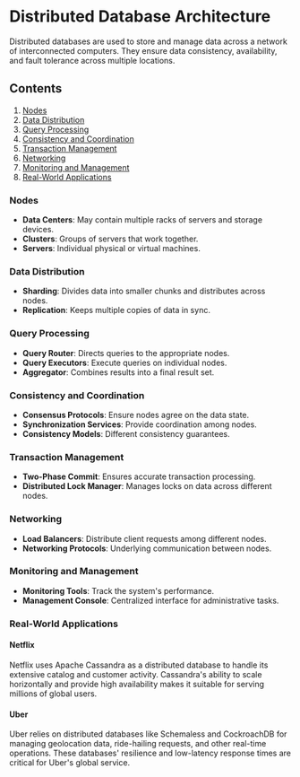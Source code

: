 # Distributed Database Architecture

Distributed databases are used to store and manage data across a network of interconnected computers. They ensure data consistency, availability, and fault tolerance across multiple locations.

## Contents
1. [Nodes](#nodes)
2. [Data Distribution](#data-distribution)
3. [Query Processing](#query-processing)
4. [Consistency and Coordination](#consistency-and-coordination)
5. [Transaction Management](#transaction-management)
6. [Networking](#networking)
7. [Monitoring and Management](#monitoring-and-management)
8. [Real-World Applications](#real-world-applications)

### Nodes
- **Data Centers**: May contain multiple racks of servers and storage devices.
- **Clusters**: Groups of servers that work together.
- **Servers**: Individual physical or virtual machines.

### Data Distribution
- **Sharding**: Divides data into smaller chunks and distributes across nodes.
- **Replication**: Keeps multiple copies of data in sync.

### Query Processing
- **Query Router**: Directs queries to the appropriate nodes.
- **Query Executors**: Execute queries on individual nodes.
- **Aggregator**: Combines results into a final result set.

### Consistency and Coordination
- **Consensus Protocols**: Ensure nodes agree on the data state.
- **Synchronization Services**: Provide coordination among nodes.
- **Consistency Models**: Different consistency guarantees.

### Transaction Management
- **Two-Phase Commit**: Ensures accurate transaction processing.
- **Distributed Lock Manager**: Manages locks on data across different nodes.

### Networking
- **Load Balancers**: Distribute client requests among different nodes.
- **Networking Protocols**: Underlying communication between nodes.

### Monitoring and Management
- **Monitoring Tools**: Track the system's performance.
- **Management Console**: Centralized interface for administrative tasks.

### Real-World Applications

#### Netflix
Netflix uses Apache Cassandra as a distributed database to handle its extensive catalog and customer activity. Cassandra's ability to scale horizontally and provide high availability makes it suitable for serving millions of global users.

#### Uber
Uber relies on distributed databases like Schemaless and CockroachDB for managing geolocation data, ride-hailing requests, and other real-time operations. These databases' resilience and low-latency response times are critical for Uber's global service.
